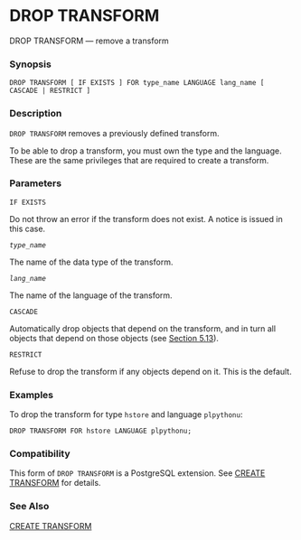 # DROP TRANSFORM

DROP TRANSFORM — remove a transform

### Synopsis

```
DROP TRANSFORM [ IF EXISTS ] FOR type_name LANGUAGE lang_name [ CASCADE | RESTRICT ]
```

### Description

`DROP TRANSFORM` removes a previously defined transform.

To be able to drop a transform, you must own the type and the language. These are the same privileges that are required to create a transform.

### Parameters

`IF EXISTS`

Do not throw an error if the transform does not exist. A notice is issued in this case.

_`type_name`_

The name of the data type of the transform.

_`lang_name`_

The name of the language of the transform.

`CASCADE`

Automatically drop objects that depend on the transform, and in turn all objects that depend on those objects (see [Section 5.13](https://www.postgresql.org/docs/10/static/ddl-depend.html)).

`RESTRICT`

Refuse to drop the transform if any objects depend on it. This is the default.

### Examples

To drop the transform for type `hstore` and language `plpythonu`:

```
DROP TRANSFORM FOR hstore LANGUAGE plpythonu;
```

### Compatibility

This form of `DROP TRANSFORM` is a PostgreSQL extension. See [CREATE TRANSFORM](https://www.postgresql.org/docs/10/static/sql-createtransform.html) for details.

### See Also

[CREATE TRANSFORM](https://www.postgresql.org/docs/10/static/sql-createtransform.html)
